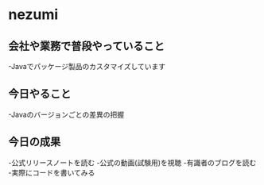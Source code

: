 # nezumi

## 会社や業務で普段やっていること
-Javaでパッケージ製品のカスタマイズしています

## 今日やること
-Javaのバージョンごとの差異の把握

## 今日の成果
-公式リリースノートを読む
-公式の動画(試験用)を視聴
-有識者のブログを読む
-実際にコードを書いてみる
